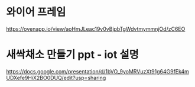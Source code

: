 # 와이어 프레임
https://ovenapp.io/view/aoHmJLeac19v0vBjpbTgWdvtmymmnjOd/zC6EO
# 새싹채소 만들기 ppt - iot 설명
https://docs.google.com/presentation/d/1bVO_9yoMRVuzXt91g64G9fEk4mUDXefe9HiX2BO0DUQ/edit?usp=sharing
